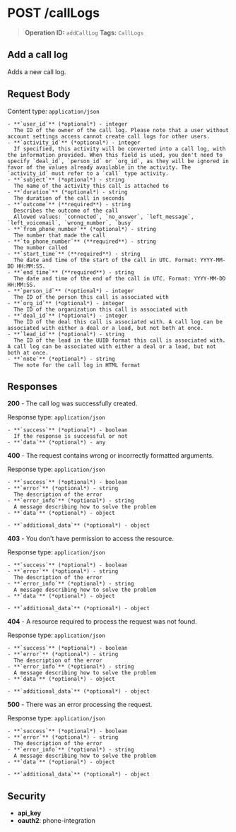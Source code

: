 # POST /callLogs

> **Operation ID:** `addCallLog`
> **Tags:** `CallLogs`

## Add a call log

Adds a new call log.

## Request Body

Content type: `application/json`

```
- **`user_id`** (*optional*) - integer
  The ID of the owner of the call log. Please note that a user without account settings access cannot create call logs for other users.
- **`activity_id`** (*optional*) - integer
  If specified, this activity will be converted into a call log, with the information provided. When this field is used, you don't need to specify `deal_id`, `person_id` or `org_id`, as they will be ignored in favor of the values already available in the activity. The `activity_id` must refer to a `call` type activity.
- **`subject`** (*optional*) - string
  The name of the activity this call is attached to
- **`duration`** (*optional*) - string
  The duration of the call in seconds
- **`outcome`** (**required**) - string
  Describes the outcome of the call
  Allowed values: `connected`, `no_answer`, `left_message`, `left_voicemail`, `wrong_number`, `busy`
- **`from_phone_number`** (*optional*) - string
  The number that made the call
- **`to_phone_number`** (**required**) - string
  The number called
- **`start_time`** (**required**) - string
  The date and time of the start of the call in UTC. Format: YYYY-MM-DD HH:MM:SS.
- **`end_time`** (**required**) - string
  The date and time of the end of the call in UTC. Format: YYYY-MM-DD HH:MM:SS.
- **`person_id`** (*optional*) - integer
  The ID of the person this call is associated with
- **`org_id`** (*optional*) - integer
  The ID of the organization this call is associated with
- **`deal_id`** (*optional*) - integer
  The ID of the deal this call is associated with. A call log can be associated with either a deal or a lead, but not both at once.
- **`lead_id`** (*optional*) - string
  The ID of the lead in the UUID format this call is associated with. A call log can be associated with either a deal or a lead, but not both at once.
- **`note`** (*optional*) - string
  The note for the call log in HTML format
```

## Responses

**200** - The call log was successfully created.

Response type: `application/json`

```
- **`success`** (*optional*) - boolean
  If the response is successful or not
- **`data`** (*optional*) - any
```

**400** - The request contains wrong or incorrectly formatted arguments.

Response type: `application/json`

```
- **`success`** (*optional*) - boolean
- **`error`** (*optional*) - string
  The description of the error
- **`error_info`** (*optional*) - string
  A message describing how to solve the problem
- **`data`** (*optional*) - object

- **`additional_data`** (*optional*) - object

```

**403** - You don't have permission to access the resource.

Response type: `application/json`

```
- **`success`** (*optional*) - boolean
- **`error`** (*optional*) - string
  The description of the error
- **`error_info`** (*optional*) - string
  A message describing how to solve the problem
- **`data`** (*optional*) - object

- **`additional_data`** (*optional*) - object

```

**404** - A resource required to process the request was not found.

Response type: `application/json`

```
- **`success`** (*optional*) - boolean
- **`error`** (*optional*) - string
  The description of the error
- **`error_info`** (*optional*) - string
  A message describing how to solve the problem
- **`data`** (*optional*) - object

- **`additional_data`** (*optional*) - object

```

**500** - There was an error processing the request.

Response type: `application/json`

```
- **`success`** (*optional*) - boolean
- **`error`** (*optional*) - string
  The description of the error
- **`error_info`** (*optional*) - string
  A message describing how to solve the problem
- **`data`** (*optional*) - object

- **`additional_data`** (*optional*) - object

```


## Security

- **api_key**
- **oauth2**: phone-integration